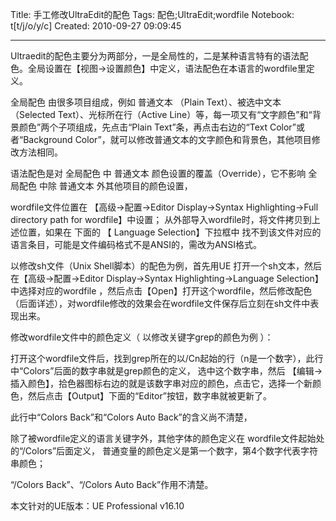 Title: 手工修改UltraEdit的配色
Tags: 配色;UltraEdit;wordfile
Notebook: t[t/j/o/y/c]
Created: 2010-09-27 09:09:45

------

Ultraedit的配色主要分为两部分，一是全局性的，二是某种语言特有的语法配色。全局设置在【视图->设置颜色】中定义，语法配色在本语言的wordfile里定义。

 
 全局配色 由很多项目组成，例如 普通文本 （Plain Text）、被选中文本（Selected Text）、光标所在行（Active Line）等，每一项又有“文字颜色”和“背景颜色”两个子项组成，先点击“Plain Text”条，再点击右边的“Text Color”或者“Background Color”，就可以修改普通文本的文字颜色和背景色，其他项目修改方法相同。


 

语法配色是对 全局配色 中 普通文本 颜色设置的覆盖（Override），它不影响 全局配色 中除 普通文本 外其他项目的颜色设置，

 

wordfile文件位置在 【高级->配置->Editor Display->Syntax Highlighting->Full directory path for wordfile】中设置； 从外部导入wordfile时，将文件拷贝到上述位置，如果在 下面的 【 Language Selection】下拉框中 找不到该文件对应的语言条目，可能是文件编码格式不是ANSI的，需改为ANSI格式。 

 

 以修改sh文件（Unix Shell脚本）的配色为例，首先用UE 打开一个sh文本，然后 在【高级->配置->Editor Display->Syntax Highlighting->Language Selection】中选择对应的wordfile  ，然后点击【Open】打开这个wordfile，然后修改配色（后面详述），对wordfile修改的效果会在wordfile文件保存后立刻在sh文件中表现出来。 

 

 修改wordfile文件中的颜色定义（ 以修改关键字grep的颜色为例 ）： 

 打开这个wordfile文件后，找到grep所在的以/Cn起始的行（n是一个数字），此行中“Colors”后面的数字串就是grep颜色的定义， 选中这个数字串，然后 【编辑->插入颜色】，拾色器图标右边的就是该数字串对应的颜色，点击它，选择一个新颜色，然后点击【Output】下面的“Editor”按钮，数字串就被更新了。 

 此行中“Colors Back”和“Colors Auto Back”的含义尚不清楚， 

  

 除了被wordfile定义的语言关键字外，其他字体的颜色定义在 wordfile文件起始处的“/Colors”后面定义， 普通变量的颜色定义是第一个数字，第4个数字代表字符串颜色； 

 “/Colors Back”、“/Colors Auto Back”作用不清楚。 

  

 本文针对的UE版本：UE Professional v16.10